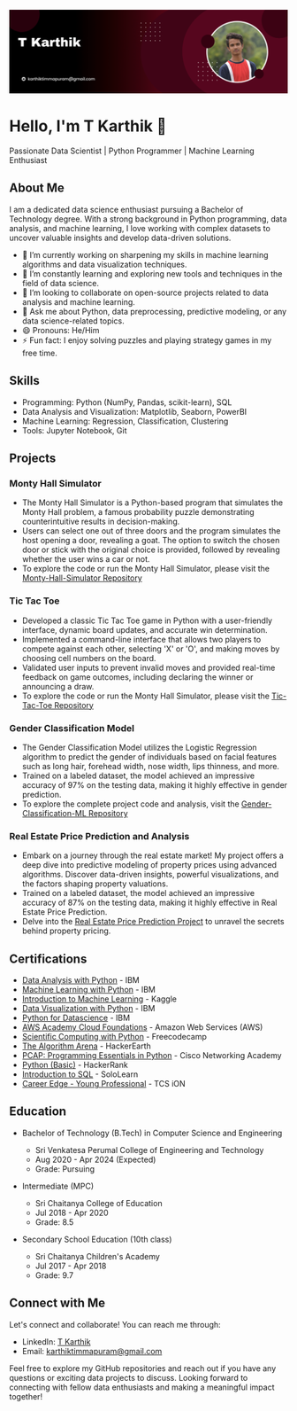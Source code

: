 ![Profile Banner](https://github.com/Timmapuram-Karthik/Timmapuram-Karthik/blob/main/profile_banner.png)

# Hello, I'm T Karthik 👋

Passionate Data Scientist | Python Programmer | Machine Learning Enthusiast

## About Me

I am a dedicated data science enthusiast pursuing a Bachelor of Technology degree. With a strong background in Python programming, data analysis, and machine learning, I love working with complex datasets to uncover valuable insights and develop data-driven solutions.

- 🔭 I’m currently working on sharpening my skills in machine learning algorithms and data visualization techniques.
- 🌱 I’m constantly learning and exploring new tools and techniques in the field of data science.
- 👯 I’m looking to collaborate on open-source projects related to data analysis and machine learning.
- 💬 Ask me about Python, data preprocessing, predictive modeling, or any data science-related topics.
- 😄 Pronouns: He/Him
- ⚡ Fun fact: I enjoy solving puzzles and playing strategy games in my free time.

## Skills

- Programming: Python (NumPy, Pandas, scikit-learn), SQL
- Data Analysis and Visualization: Matplotlib, Seaborn, PowerBI
- Machine Learning: Regression, Classification, Clustering
- Tools: Jupyter Notebook, Git

## Projects

### Monty Hall Simulator
- The Monty Hall Simulator is a Python-based program that simulates the Monty Hall problem, a famous probability puzzle demonstrating counterintuitive results in decision-making.
- Users can select one out of three doors and the program simulates the host opening a door, revealing a goat. The option to switch the chosen door or stick with the original choice is provided, followed by revealing whether the user wins a car or not.
- To explore the code or run the Monty Hall Simulator, please visit the [Monty-Hall-Simulator Repository](https://github.com/Timmapuram-Karthik/Monty-Hall-Simulator)

### Tic Tac Toe
- Developed a classic Tic Tac Toe game in Python with a user-friendly interface, dynamic board updates, and accurate win determination.
- Implemented a command-line interface that allows two players to compete against each other, selecting 'X' or 'O', and making moves by choosing cell numbers on the board.
- Validated user inputs to prevent invalid moves and provided real-time feedback on game outcomes, including declaring the winner or announcing a draw.
- To explore the code or run the Monty Hall Simulator, please visit the [Tic-Tac-Toe Repository](https://github.com/Timmapuram-Karthik/Tic-Tac-Toe)

### Gender Classification Model
- The Gender Classification Model utilizes the Logistic Regression algorithm to predict the gender of individuals based on facial features such as long hair, forehead width, nose width, lips thinness, and more.
- Trained on a labeled dataset, the model achieved an impressive accuracy of 97% on the testing data, making it highly effective in gender prediction.
- To explore the complete project code and analysis, visit the [Gender-Classification-ML Repository](https://github.com/Timmapuram-Karthik/Gender-Classification-ML)

### Real Estate Price Prediction and Analysis
- Embark on a journey through the real estate market! My project offers a deep dive into predictive modeling of property prices using advanced algorithms. Discover data-driven insights, powerful visualizations, and the factors shaping property valuations.
- Trained on a labeled dataset, the model achieved an impressive accuracy of 87% on the testing data, making it highly effective in Real Estate Price Prediction.
- Delve into the [Real Estate Price Prediction Project](https://github.com/Timmapuram-Karthik/Real-Estate-Price-ML) to unravel the secrets behind property pricing.

## Certifications

- [Data Analysis with Python](https://courses.cognitiveclass.ai/certificates/5024e4a2ef754bebadf910d36205fad7) - IBM
- [Machine Learning with Python](https://courses.cognitiveclass.ai/certificates/c815c21e6f5043a2b1b0cc80ecb6ced2) - IBM
- [Introduction to Machine Learning](https://www.kaggle.com/learn/certification/karthikthor/intro-to-machine-learning) - Kaggle
- [Data Visualization with Python](https://courses.cognitiveclass.ai/certificates/060b45395597493c8ae46e458c4eaa83) - IBM
- [Python for Datascience](https://courses.cognitiveclass.ai/certificates/72e6a6bde9b944beac2dd57d465b8b3a) - IBM
- [AWS Academy Cloud Foundations](https://www.credly.com/go/ZlK6B25k) - Amazon Web Services (AWS)
- [Scientific Computing with Python](https://freecodecamp.org/certification/t-karthik/scientific-computing-with-python-v7) - Freecodecamp
- [The Algorithm Arena](https://drive.google.com/file/d/1JRoCv3RFgFq7cNOlGgdGS5HYRfxkS0vz/view?usp=sharing) - HackerEarth
- [PCAP: Programming Essentials in Python](https://drive.google.com/file/d/18QzXt8iK65OMHV04wO-uag8EQy-sww1V/view?usp=sharing) - Cisco Networking Academy
- [Python (Basic)](https://www.hackerrank.com/certificates/4e64fbe4f0ed) - HackerRank
- [Introduction to SQL](https://www.sololearn.com/certificates/CC-7YD3ILDR) - SoloLearn
- [Career Edge - Young Professional](https://drive.google.com/file/d/1BLLcablINeHHIdCZU55MbGVI3oIqcyRx/view?usp=sharing) - TCS iON

## Education

- Bachelor of Technology (B.Tech) in Computer Science and Engineering
  - Sri Venkatesa Perumal College of Engineering and Technology
  - Aug 2020 - Apr 2024 (Expected)
  - Grade: Pursuing

- Intermediate (MPC)
  - Sri Chaitanya College of Education
  - Jul 2018 - Apr 2020
  - Grade: 8.5

- Secondary School Education (10th class)
  - Sri Chaitanya Children's Academy
  - Jul 2017 - Apr 2018
  - Grade: 9.7

## Connect with Me

Let's connect and collaborate! You can reach me through:

- LinkedIn: [T Karthik](https://www.linkedin.com/in/timmapuram-karthik/)
- Email: [karthiktimmapuram@gmail.com](mailto:karthiktimmapuram@gmail.com)

Feel free to explore my GitHub repositories and reach out if you have any questions or exciting data projects to discuss. Looking forward to connecting with fellow data enthusiasts and making a meaningful impact together!
